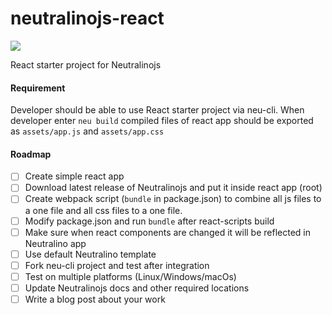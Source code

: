 # neutralinojs-react

![](https://github.com/sachith-1/react-for-neu-cli/workflows/React-Neu%20on%20CI/badge.svg)

React starter project for Neutralinojs

#### Requirement

Developer should be able to use React starter project via neu-cli. When developer enter `neu build` compiled files of react app should be exported as `assets/app.js` and `assets/app.css`

#### Roadmap

- [ ] Create simple react app
- [ ] Download latest release of Neutralinojs and put it inside react app (root)
- [ ] Create webpack script (`bundle` in package.json) to combine all js files to a one file and all css files to a one file.
- [ ] Modify package.json and run `bundle` after react-scripts build
- [ ] Make sure when react components are changed it will be reflected in Neutralino app
- [ ] Use default Neutralino template
- [ ] Fork neu-cli project and test after integration
- [ ] Test on multiple platforms (Linux/Windows/macOs)
- [ ] Update Neutralinojs docs and other required locations
- [ ] Write a blog post about your work
